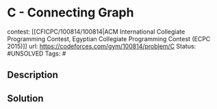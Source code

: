 # C - Connecting Graph

contest: [[CFICPC/100814/100814|ACM International Collegiate Programming Contest, Egyptian Collegiate Programming Contest (ECPC 2015)]]
url: https://codeforces.com/gym/100814/problem/C
Status: #UNSOLVED
Tags: #

## Description

## Solution

